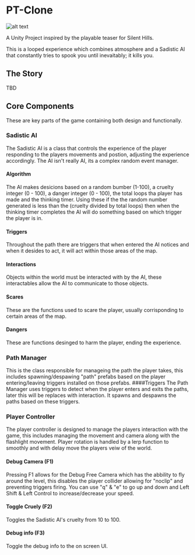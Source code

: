 # PT-Clone
![alt text](https://publiczeus.com/devlin/PTIntro.gif "Gameplay")

A Unity Project inspired by the playable teaser for Silent Hills.

This is a looped experience which combines atmosphere and a Sadistic AI that constantly tries to spook you until inevaitably; it kills you.

## The Story
TBD

## Core Components
These are key parts of the game containing both design and functionally.

### Sadistic AI
The Sadistic AI is a class that controls the experience of the player responding to the players movements and postion, adjusting the experience accordingly. The AI isn't really AI, its a complex random event manager.
#### Algorithm
The AI makes desicions based on a random bumber (1-100), a cruelty integer (0 - 100), a danger integer (0 - 100), the total loops tha player has made and the thinking timer. Using these if the the random number generated is less than the (cruelty divided by total loops) then when the thinking timer completes the AI will do something based on which trigger the player is in.
#### Triggers
Throughout the path there are triggers that when entered the AI notices and when it desides to act, it will act within those areas of the map.
#### Interactions
Objects within the world must be interacted with by the AI, these interactables allow the AI to communicate to those objects.
#### Scares
These are the functions used to scare the player, usually corrisponding to certain areas of the map.
#### Dangers
These are functions desinged to harm the player, ending the experience.

### Path Manager
This is the class responsible for manageing the path the player takes, this includes spawning/despawing "path" prefabs based on the player entering/leaving triggers installed on those prefabs.
####Triggers
The Path Manager uses triggers to detect when the player enters and exits the paths, later this will be replaces with interaction. It spawns and despawns the paths based on these triggers.
### Player Controller
The player controller is designed to manage the players interaction with the game, this includes managing the movement and camera along with the flashlight movement. Player rotation is handled by a lerp function to smoothly and with delay move the players veiw of the world.
#### Debug Camera (F1)
Pressing F1 allows for the Debug Free Camera which has the abbility to fly around the level, this disables the player collider allowing for "noclip" and preventing triggers firing. You can use "q" & "e" to go up and down and Left Shift & Left Control to increase/decrease your speed.
#### Toggle Cruely (F2)
Toggles the Sadistic AI's cruelty from 10 to 100.
#### Debug info (F3)
Toggle the debug info to the on screen UI.
